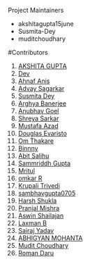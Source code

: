 Project Maintainers

- akshitagupta15june
- Susmita-Dey
- muditchoudhary

#Contributors

1. [AKSHITA GUPTA](https://github.com/akshitagupta15june)
2. [Dev](https://github.com/d3vsuthar)
3. [Ahnaf Anis](https://github.com/Ahnaf-codes)
4. [Advay Sagarkar](https://github.com/Aragorn-64)
5. [Susmita Dey](https://github.com/Susmita-Dey)
6. [Arghya Banerjee](https://github.com/Arghya-Banerjee)
7. [Anubhav Goel](https://github.com/anubhav047)
8. [Shreya Sarkar](https://github.com/zugzwang03)
9. [Mustafa Azad](https://github.com/Mustafa-Azad025)
10. [Douglas Evaristo](https://github.com/douglasevaristo)
11. [Om Thakare](https://github.com/omthakare16)
12. [Binnny](https://github.com/BinniesLite)
13. [Abit Salihu](https://github.com/abitsalihu)
14. [Sammriddh Gupta](https://github.com/SammriddhGupta)
15. [Mritul](https://github.com/mritul)
16. [omkar R](https://github.com/omk-coder)
17. [Krupali Trivedi](https://github.com/krupalitrivedi)
18. [sambhavgupta0705](https://github.com/sambhavgupta0705)
19. [Harsh Shukla](https://github.com/Harsh97x)
20. [Pranjal Mishra](https://github.com/Pranjalmishra30)
21. [Aswin Shailajan](https://github.com/aswin2108)
22. [Laxman B](https://github.com/laxmanbalaraman)
23. [Sairaj Yadav](https://github.com/yadavsairaj)
24. [ABHIGYAN MOHANTA](https://github.com/ABHIGYAN-MOHANTA)
25. [Mudit Choudhary](https://github.com/muditchoudhary)
26. [Roman Daru](https://github.com/Jokerko93)
